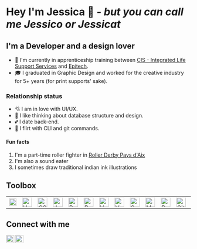 # Hey I'm Jessica 👋  *- but you can call me Jessico or Jessicat* 

## I'm a Developer and a design lover

- 🌱 I'm currently in apprenticeship training between [CIS - Integrated Life Support Services](https://cis-integratedservices.com/fr) and [Epitech](https://www.epitech.eu/).  
- 🎓 I graduated in Graphic Design and worked for the creative industry for 5+ years (for print supports' sake).

### Relationship status

- 💘 I am in love with UI/UX.  
- 💖 I like thinking about database structure and design.  
- 💕 I date back-end.  
- 🌹 I flirt with CLI and git commands.  

#### Fun facts 

1. I'm a part-time roller fighter in [Roller Derby Pays d'Aix](https://rollerderby-les-amazones.fr/)  
2. I'm also a sound eater
3. I sometimes draw traditional indian ink illustrations

## Toolbox
<table style="border: 0px">
    <tr>
        <td valign="center"><img alt="Figma" width="20px" src="https://github.com/jessiichat/about-me/blob/61c7344dc0cbf84d79fe3a7893b80fb05d73ef4c/assets/technologies/figma.svg" /></td>
        <td valign="center"><img alt="HTML 5" width="26px" src="https://github.com/jessiichat/about-me/blob/61c7344dc0cbf84d79fe3a7893b80fb05d73ef4c/assets/technologies/html-5.svg" /></td>
        <td valign="center"><img alt="CSS 3" width="26px" src="https://github.com/jessiichat/about-me/blob/61c7344dc0cbf84d79fe3a7893b80fb05d73ef4c/assets/technologies/css-3.svg" /></td>
        <td valign="center"><img alt="Javascript" width="26px" src="https://github.com/jessiichat/about-me/blob/61c7344dc0cbf84d79fe3a7893b80fb05d73ef4c/assets/technologies/javascript.svg" /></td>
        <td valign="center"><img alt="PHP" width="26px" src="https://github.com/jessiichat/about-me/blob/61c7344dc0cbf84d79fe3a7893b80fb05d73ef4c/assets/technologies/php.svg" /></td>
        <td valign="center"><img alt="Bootstrap" width="26px" src="https://github.com/jessiichat/about-me/blob/61c7344dc0cbf84d79fe3a7893b80fb05d73ef4c/assets/technologies/bootstrap.svg" /></td>
        <td valign="center"><img alt="Vue.js" width="26px" src="https://github.com/jessiichat/about-me/blob/61c7344dc0cbf84d79fe3a7893b80fb05d73ef4c/assets/technologies/vue.svg" /></td>
        <td valign="center"><img alt="Vuetify" width="26px" src="https://github.com/jessiichat/about-me/blob/61c7344dc0cbf84d79fe3a7893b80fb05d73ef4c/assets/technologies/vuetifyjs.svg" /></td>
        <td valign="center"><img alt="Symfony" width="26px" src="https://github.com/jessiichat/about-me/blob/61c7344dc0cbf84d79fe3a7893b80fb05d73ef4c/assets/technologies/symfony.svg" /></td>
        <td valign="center"><img alt="Mysql" width="26px" src="https://github.com/jessiichat/about-me/blob/0257e402b8167c5a6bc2f2446aba114ec08898d8/assets/technologies/mysql.svg" /></td>
        <td valign="center"><img alt="Postgresql" width="26px" src="https://github.com/jessiichat/about-me/blob/61c7344dc0cbf84d79fe3a7893b80fb05d73ef4c/assets/technologies/postgresql.svg" /></td>
        <td valign="center"><img alt="Git" width="26px" src="https://github.com/jessiichat/about-me/blob/8ac8f51db3e6f23249da6553c7af86f729dfdb4f/assets/technologies/git.svg" /></td>
        <td valign="center"><img alt="Docker" width="26px" src="https://github.com/jessiichat/about-me/blob/8ac8f51db3e6f23249da6553c7af86f729dfdb4f/assets/technologies/docker.svg" /></td>
    </tr>
</table>

## Connect with me

[<img align="left" alt="Jessica Chapuis | LinkedIn" width="22px" src="https://cdn.jsdelivr.net/npm/simple-icons@v3/icons/linkedin.svg" />](https://www.linkedin.com/in/jessica-chapuis/)
[<img align="left" alt="Jessica Chapuis | LinkedIn" width="22px" src="https://cdn.jsdelivr.net/npm/simple-icons@v3/icons/instagram.svg" />](https://www.instagram.com/feutreenoir/)